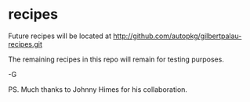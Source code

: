 # recipes
Future recipes will be located at http://github.com/autopkg/gilbertpalau-recipes.git

The remaining recipes in this repo will remain for testing purposes.

-G

PS. Much thanks to Johnny Himes for his collaboration.
